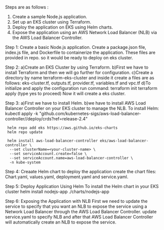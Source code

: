 Steps are as follows : 
1) Create a sample Node.js application. 
2) Set up an EKS cluster using Terraform.
3) Deploy the application on EKS using Helm charts.
4) Expose the application using an AWS Network Load Balancer (NLB) via the AWS Load Balancer Controller.

Step 1:
Create a basic Node.js application.
Create a package.json file, index.js file, and Dockerfile to containerize the application. These files are provided in repo. so it would be ready to deploy on eks cluster.

Step 2:
a)Create an EKS Cluster by using Terraform.
b)First we have to install Terraform and then we will go further for configuration.
c)Create a directory by name terraform-eks-cluster and inside it create a files are as follows:
 eks-cluster.tf, outputs.tf, provider.tf, variables.tf and vpc.tf
d)To initialize and apply the configuration run command: terraform init
                                                         terraform apply (type yes to proceed) Now it will create a eks cluster.

Step 3:
a)First we have to install Helm.
b)we have to install AWS Load Balancer Controller on your EKS cluster to manage the NLB.
 To install Helm:
     kubectl apply -k "github.com/kubernetes-sigs/aws-load-balancer-controller//deploy/crds?ref=release-2.4"

     helm repo add eks https://aws.github.io/eks-charts
     helm repo update

     helm install aws-load-balancer-controller eks/aws-load-balancer-controller \
      --set clusterName=<your-cluster-name> \
      --set serviceAccount.create=false \
      --set serviceAccount.name=aws-load-balancer-controller \
      -n kube-system

 Step 4:
 Creaate Helm chart to deploy the application
 create the chart files: Chart.yaml, values.yaml, deployment.yaml and service.yaml.

 Step 5:
 Deploy Application Using Helm
 To install the Helm chart in your EKS cluster
    helm install nodejs-app ./charts/nodejs-app

 Step 6:
 Exposing the Application with NLB
 First we need to update the service to specify that you want an NLB to expose the service using a Network Load Balancer through the AWS Load Balancer Controller.
 update service.yaml to specify NLB and after that AWS Load Balancer Controller will automatically create an NLB to expose the service.
 
 

     






     
